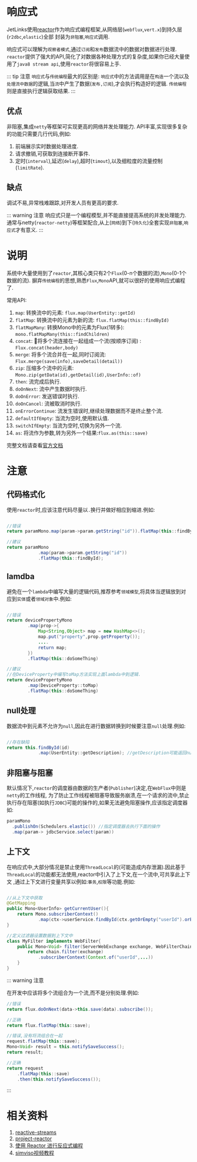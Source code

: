 # 响应式

JetLinks使用[reactor](https://github.com/reactor)作为响应式编程框架,从网络层(`webflux`,`vert.x`)到持久层(`r2dbc`,`elastic`)全部
封装为`非阻塞`,`响应式`调用.

响应式可以理解为`观察者模式`,通过`订阅`和`发布`数据流中的数据对数据进行处理. 
`reactor`提供了强大的API,简化了对数据各种处理方式的复杂度,如果你已经大量使用了`java8 stream api`,使用`reactor`将很容易上手.

::: tip 注意
`响应式`与`传统编程`最大的区别是:
`响应式`中的方法调用是在`构造`一个流以及`处理流中数据`的逻辑,当`流`中产生了数据(`发布,订阅`),才会执行构造好的逻辑.
`传统编程`则是直接执行逻辑获取结果.
:::

## 优点

非阻塞,集成`netty`等框架可实现更高的网络并发处理能力.
API丰富,实现很多复杂的功能只需要几行代码,例如:

1. 前端展示实时数据处理进度.
2. 请求撤销,可获取到连接断开事件.
3. 定时(`interval`),延迟(`delay`),超时(`timout`),以及细粒度的流量控制(`limitRate`). 

## 缺点

调试不易,异常栈难跟踪,对开发人员有更高的要求.

::: warning 注意
 响应式只是一个编程模型,并不能直接提高系统的并发处理能力.
 通常与netty(`reactor-netty`)等框架配合,从上(`网络`)到下(`持久化`)全套实现`非阻塞`,`响应式`才有意义.
:::

# 说明

系统中大量使用到了`reactor`,其核心类只有2个`Flux`(0-n个数据的流),`Mono`(0-1个数据的流). 
摒弃`传统编程`的思想,熟悉`Flux`,`Mono`API,就可以很好的使用响应式编程了.

常用API: 

1. `map`: 转换流中的元素: `flux.map(UserEntity::getId)`
2. `flatMap`: 转换流中的元素为新的流: `flux.flatMap(this::findById)`
3. `flatMapMany`: 转换Mono中的元素为Flux(1转多): `mono.flatMapMany(this::findChildren)`
4. `concat`: 将多个流连接在一起组成一个流(按顺序订阅) : `Flux.concat(header,body)`
5. `merge`: 将多个流合并在一起,同时订阅流: `Flux.merge(save(info),saveDetail(detail))`
6. `zip`: 压缩多个流中的元素: `Mono.zip(getData(id),getDetail(id),UserInfo::of)`
7. `then`: 流完成后执行.
8. `doOnNext`: 流中产生数据时执行.
9. `doOnError`: 发送错误时执行.
10. `doOnCancel`: 流被取消时执行.
11. `onErrorContinue`: 流发生错误时,继续处理数据而不是终止整个流.
12. `defaultIfEmpty`: 当流为空时,使用默认值.
13. `switchIfEmpty`: 当流为空时,切换为另外一个流.
14. `as`: 将流作为参数,转为另外一个结果:`flux.as(this::save)`

完整文档请查看[官方文档](https://projectreactor.io/docs/core/release/reference/)

# 注意

## 代码格式化

使用`reactor`时,应该注意代码尽量以`.`换行并做好相应到缩进.例如:

```java

//错误
return paramMono.map(param->param.getString("id")).flatMap(this::findById);

//建议
return paramMono
            .map(param->param.getString("id")) 
            .flatMap(this::findById);

```

## lamdba

避免在一个`lambda`中编写大量的逻辑代码,推荐参考`领域模型`,将具体当逻辑放到对应到`实体`或者`领域对象`中.例如:

```java

//错误
return devicePropertyMono
        .map(prop->{
            Map<String,Object> map = new HashMap<>();
            map.put("property",prop.getProperty());
            ....
            return map;
        })
        .flatMap(this::doSomeThing)

//建议
//在DeviceProperty中编写toMap方法实现上面lambda中到逻辑.
return devicePropertyMono
        .map(DeviceProperty::toMap)
        .flatMap(this::doSomeThing)

```

## null处理

数据流中到元素不允许为`null`,因此在进行数据转换到时候要注意`null`处理.例如:

```java

//存在缺陷
return this.findById(id)
            .map(UserEntity::getDescription); //getDescription可能返回null,为null时会抛出空指针,

```

## 非阻塞与阻塞

默认情况下,`reactor`的调度器由数据的生产者(`Publisher`)决定,在`WebFlux`中则是`netty`的工作线程,
为了防止工作线程被阻塞导致服务崩溃,在一个请求的流中,禁止执行存在阻塞(如执行`JDBC`)可能的操作的,如果无法避免阻塞操作,应该指定调度器如:

```java
paramMono
  .publishOn(Schedulers.elastic()) //指定调度器去执行下面的操作
  .map(param-> jdbcService.select(param))
```

## 上下文

在响应式中,大部分情况是禁止使用`ThreadLocal`的(可能造成内存泄漏).因此基于`ThreadLocal`的功能都无法使用,reactor中引入了上下文,在一个流中,可共享此上下文
,通过上下文进行变量共享以例如:`事务`,`权限`等功能.例如:

```java

//从上下文中获取
@GetMapping
public Mono<UserInfo> getCurrentUser(){
    return Mono.subscriberContext()
            .map(ctx->userService.findById(ctx.getOrEmpty("userId").orElseThrow(IllegalArgumentException::new));
}

//定义过滤器设置数据到上下文中
class MyFilter implements WebFilter{
    public Mono<Void> filter(ServerWebExchange exchange, WebFilterChain chain){
        return chain.filter(exchange)
            .subscriberContext(Context.of("userId",...))
    }
}

```

::: warning 注意

在开发中应该将多个流组合为一个流,而不是分别处理.例如:

```java
//错误
return flux.doOnNext(data->this.save(data).subscribe());

//正确
return flux.flatMap(this::save);

//错误,没有将流组合在一起
request.flatMap(this::save);
Mono<Void> result = this.notifySaveSuccess();
return result;

//正确
return request
    .flatMap(this::save)
    .then(this.notifySaveSuccess());

```
:::

# 相关资料

1. [reactive-streams](http://www.reactive-streams.org/)
2. [project-reactor](https://projectreactor.io/)
3. [使用 Reactor 进行反应式编程](https://www.ibm.com/developerworks/cn/java/j-cn-with-reactor-response-encode/index.html?lnk=hmhm)
4. [simviso视频教程](https://space.bilibili.com/2494318)